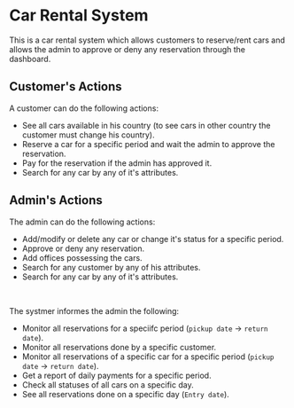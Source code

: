 # Car Rental System
This is a car rental system which allows customers to reserve/rent cars and allows the admin to approve or deny any reservation through the dashboard.

## Customer's Actions
A customer can do the following actions:
* See all cars available in his country (to see cars in other country the customer must change his country).
* Reserve a car for a specific period and wait the admin to approve the reservation.
* Pay for the reservation if the admin has approved it.
* Search for any car by any of it's attributes.

## Admin's Actions
The admin can do the following actions:
* Add/modify or delete any car or change it's status for a specific period.
* Approve or deny any reservation.
* Add offices possessing the cars.
* Search for any customer by any of his attributes.
* Search for any car by any of it's attributes.
</br>

The systmer informes the admin the following:

* Monitor all reservations for a speciifc period (`pickup date` -> `return date`).
* Monitor all reservations done by a specific customer.
* Monitor all reservations of a specific car for a specific period (`pickup date` -> `return date`).
* Get a report of daily payments for a specific period.
* Check all statuses of all cars on a specific day.
* See all reservations done on a specific day (`Entry date`).
